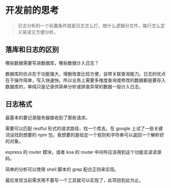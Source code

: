 # 开发前的思考

> 日志分析的一个前置条件就是日志怎么打，按什么逻辑分文件，每行怎么定义易读又方便分析。

## 落库和日志的区别

哪些数据需要写进数据库，哪些数据计入日志？

数据库的优点在于功能强大，增删改查比较方便，自带关联查询能力。日志的优点在于操作简单，写入快速快。所以业务上需要多维度查询或修改的数据都是要存入数据库的，单纯只是记录供简单分析或排查异常的数据一般计入日志。

## 日志格式

最基本的要记录服务器接收到了那些请求。

需要可以匹配 restful 形式的请求路径，找一个库去。在 google 上试了一些关键词没找到想要的 npm 包，我想要的是给定一个规则和字符串可以返回一个解析好的对象。

express 的 router 模块，或者 koa 的 router 中间件应该用到这个功能去读读源码。

简单的分析可以使用 shell 脚本的 grep 配合正则来实现。

最后发现当前需求用不着写一个工具就可以实现了，此项目到此为止。

